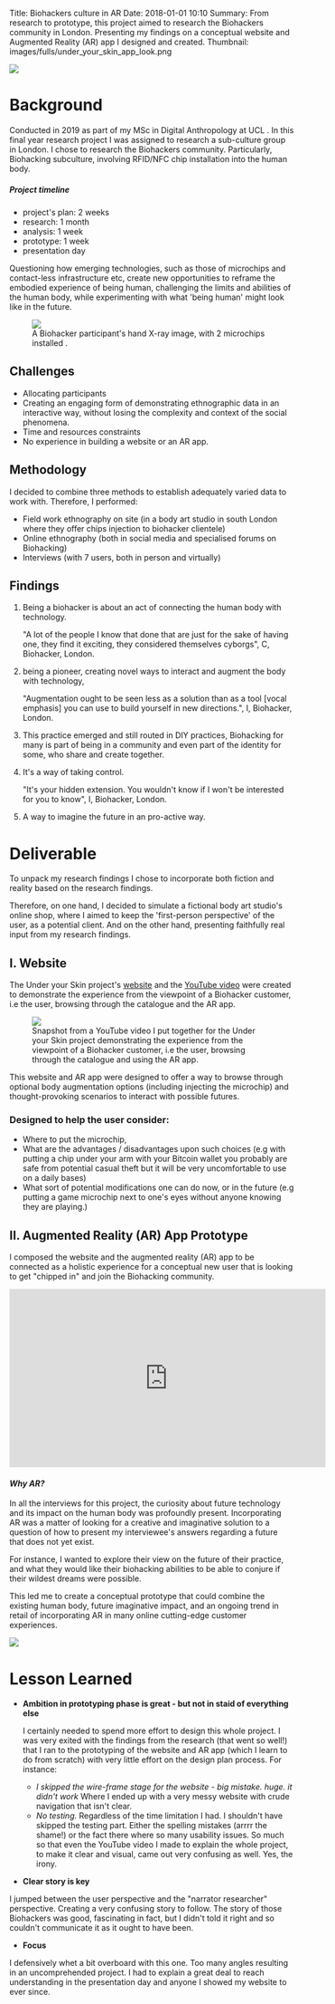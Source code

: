 Title: Biohackers culture in AR
Date: 2018-01-01 10:10
Summary: From research to prototype, this project aimed to research the Biohackers community in London. Presenting my findings on a conceptual website and Augmented Reality (AR) app I designed and created.
Thumbnail: images/fulls/under_your_skin_app_look.png

<img class="image fit" src="images/fulls/under_your_skin_app_look.png">


# Background


Conducted in 2019 as part of my MSc in Digital Anthropology at UCL .
In this final year research project I was assigned to research a sub-culture group in London.
I chose to research the Biohackers community. Particularly, Biohacking subculture, involving RFID/NFC chip installation into the human body.


##### *Project timeline*

- project's plan: 2 weeks
- research: 1 month
- analysis: 1 week
- prototype: 1 week
- presentation day

Questioning how emerging technologies, such as those of microchips and contact-less infrastructure etc, create new opportunities to reframe the embodied experience of being human, challenging the limits and abilities of the human body, while experimenting with what 'being human' might look like in the future.


<figure>
  <img class="fit image" src="images/fulls/chip_hands_rendgen.jpg" />
  <figcaption> A Biohacker participant's hand X-ray image, with 2 microchips installed .</figcaption>
</figure>



## Challenges

* Allocating participants
* Creating an engaging form of demonstrating ethnographic data in an interactive way, without losing the complexity and context of the social phenomena.
* Time and resources constraints
* No experience in building a website or an AR app.

## Methodology

I decided to combine three methods to establish adequately varied data to work with. Therefore, I performed:

* Field work ethnography on site (in a body art studio in south London where they offer chips injection to biohacker clientele)
* Online ethnography (both in social media and specialised forums on Biohacking)
* Interviews (with 7 users, both in person and virtually)

## Findings

1. Being a biohacker is about an act of connecting the human body with technology.

     "A lot of the people I know that done that are just for the sake of having one,
     they find it exciting, they considered themselves cyborgs", C, Biohacker, London.

2. being a pioneer, creating novel ways to interact and augment the body with technology,

    "Augmentation ought to be seen less as a solution than as a tool [vocal emphasis]
     you can use to build yourself in new directions.",  I, Biohacker, London.

3. This practice emerged and still routed in DIY practices, Biohacking for many is part of being in a community and even part of the identity for some, who share and create together.

3. It's a way of taking control.

    "It's your hidden extension.
    You wouldn't know if I won't be interested for you to know", I, Biohacker, London.

4. A way to imagine the future in an pro-active way.

# Deliverable


To unpack my research findings I chose to incorporate both fiction and reality based on the research findings.


Therefore, on one hand, I decided to simulate a fictional body art studio's online shop, where I aimed to keep the 'first-person perspective' of the user, as a potential client. And on the other hand, presenting faithfully real input from my research findings.


## I. Website


The Under your Skin project's [website](https://meyvain.wixsite.com/underyourskin) and the [YouTube video](https://www.youtube.com/watch?v=6Xh1R7xtPp8) were created to demonstrate the experience from the viewpoint of a Biohacker customer, i.e the user, browsing through the catalogue and the AR app.


<figure>
  <img class="fit image" src="images/fulls/under_your_skin_web_look.png" />
  <figcaption> Snapshot from a YouTube video I put together for the Under your Skin project demonstrating the experience from the viewpoint of a Biohacker customer, i.e the user, browsing through the catalogue and using the AR app.</figcaption>
</figure>


This website and AR app were designed to offer a way to browse through optional body augmentation options (including injecting the microchip) and thought-provoking scenarios to interact with possible futures.

### Designed to help the user consider:
- Where to put the microchip,
- What are the advantages / disadvantages upon such choices (e.g with putting a chip under your arm with your Bitcoin wallet you probably are safe from potential casual theft but it will be very uncomfortable to use on a daily bases)
- What sort of potential modifications one can do now, or in the future (e.g putting a game microchip next to one's eyes without anyone knowing they are playing.)


## II. Augmented Reality (AR) App Prototype

I composed the website and the augmented reality (AR) app to be connected as a holistic experience for a conceptual new user that is looking to get "chipped in" and join the Biohacking community.


<div class="videoWrapper">
  <iframe width="560" height="315" src="https://www.youtube.com/embed/6Xh1R7xtPp8" frameborder="0" allow="accelerometer; autoplay; encrypted-media; gyroscope; picture-in-picture" allowfullscreen></iframe>
</div>


#### *Why AR?*

In all the interviews for this project, the curiosity about future technology and its impact on the human body was profoundly present. Incorporating AR was a matter of looking for a creative and imaginative solution to a question of how to present my interviewee's answers regarding a future that does not yet exist.

For instance, I wanted to explore their view on the future of their practice, and what they would like their biohacking abilities to be able to conjure if their wildest dreams were possible.

This led me to create a conceptual prototype that could combine the existing human body, future imaginative impact, and an ongoing trend in retail of incorporating AR in many online cutting-edge customer experiences.


<img class="image fit" src="images/fulls/biokackers_practical.JPG">


# Lesson Learned

* **Ambition in prototyping phase is great - but not in staid of everything else**

  I certainly needed to spend more effort to design this whole project. I was very exited with the findings from the research (that went so well!) that I ran to the prototyping of the website and AR app (which I learn to do from scratch) with very little effort on the design plan process.
For instance:
  * *I skipped the wire-frame stage for the website - big mistake. huge. it didn't work* Where I ended up with a very messy website with crude navigation that isn't clear.
  * *No testing.*
  Regardless of the time limitation I had. I shouldn't have skipped the testing part. Either the spelling mistakes (arrrr the shame!) or the fact there where so many usability issues. So much so that even the YouTube video I made to explain the whole project, to make it clear and visual, came out very confusing as well. Yes, the irony.


* **Clear story is key**

I jumped between the user perspective and the "narrator researcher" perspective. Creating a very confusing story to follow.
The story of those Biohackers was good, fascinating in fact, but I didn't told it right and so couldn't communicate it as it ought to have been.


* **Focus**

I defensively whet a bit overboard with this one. Too many angles resulting in an uncomprehended project. I had to explain a great deal to reach understanding in the presentation day and anyone I showed my website to ever since.
